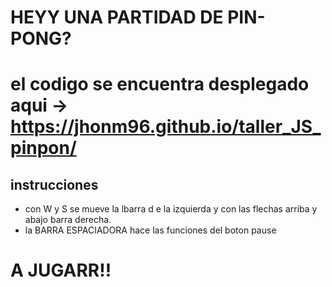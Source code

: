 # HEYY UNA PARTIDAD DE PIN-PONG?

# el codigo se encuentra desplegado aqui ->  https://jhonm96.github.io/taller_JS_pinpon/

## instrucciones
- con W y S se mueve la lbarra d e la izquierda y con las flechas arriba y abajo barra derecha.
- la BARRA ESPACIADORA hace las funciones del boton pause

# A JUGARR!!
